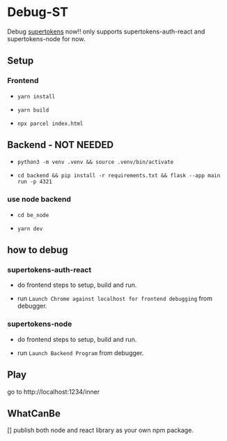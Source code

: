 # Debug-ST

Debug [supertokens](https://github.com/supertokens) now!!
only supports supertokens-auth-react and supertokens-node for now.

## Setup

### Frontend

- `yarn install`

- `yarn build`

- `npx parcel index.html`


## Backend - NOT NEEDED

- `python3 -m venv .venv && source .venv/bin/activate`

- `cd backend && pip install -r requirements.txt && flask --app main run -p 4321`


### use node backend
- `cd be_node`

- `yarn dev`

## how to debug

### supertokens-auth-react

- do frontend steps to setup, build and run. 

- run `Launch Chrome against localhost for frontend debugging` from debugger.

### supertokens-node

- do frontend steps to setup, build and run.

- run `Launch Backend Program` from debugger.

## Play

go to http://localhost:1234/inner 



## WhatCanBe

[] publish both node and react library as your own npm package.

